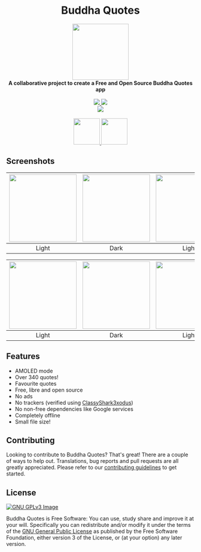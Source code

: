 <div align="center">
<h1>Buddha Quotes</h1>

  <img src="https://gitlab.com/bandev/buddha-quotes/-/raw/master/app/src/main/res/mipmap-xxxhdpi/ic_launcher_round.webp" height="150" />
    </div>

<div align="center">
    <strong>A collaborative project to create a Free and Open Source Buddha Quotes app</strong>
    </div>
    <br>
    <div align="center">
      <a href="https://gitlab.com/bandev/buddha-quotes/-/pipelines" target="_blank">
      <img src="https://gitlab.com/bandev/buddha-quotes/badges/master/pipeline.svg"/>
      </a>
      <a href="https://gitlab.com/bandev/buddha-quotes/-/blob/master/LICENSE.md" target="_blank">
      <img src="https://img.shields.io/badge/license-GPL--3.0%2B-informational"/>
      </a>
      </div>
      <div align="center">
      <a href="https://github.com/KotlinBy/awesome-kotlin" target="_blank">
      <img src="https://kotlin.link/awesome-kotlin.svg"/>
      </a>
      </div>
      <br>
<div align="center">
<a href="https://play.google.com/store/apps/details?id=org.bandev.buddhaquotes" target="_blank">
<img src="https://play.google.com/intl/en_us/badges/images/generic/en_badge_web_generic.png" height="70" />
</a>
<a href="https://bandev.computub.com/Buddha_Quotes/apk/latest.apk" target="_blank">
<img src="https://raw.githubusercontent.com/LibreShift/red-moon/master/art/direct-apk-download.png" height="70" />
</a>
</div>

## Screenshots

| <img src="https://gitlab.com/bandev/buddha-quotes/-/raw/master/Screenshots/Screenshot_20200928-224012.jpg" width="180"/>	|<img src="https://gitlab.com/bandev/buddha-quotes/-/raw/master/Screenshots/Screenshot_20200928-224050.jpg" width="180"/>|   <img src="https://gitlab.com/bandev/buddha-quotes/-/raw/master/Screenshots/Screenshot_20200928-224016.jpg" width="180"/>  	|    <img src="https://gitlab.com/bandev/buddha-quotes/-/raw/master/Screenshots/Screenshot_20200928-224052.jpg" width="180"/> 	|
|:-----:	|:-----:	|:-----:	|:-----:	|
| Light 	| Dark 	| Light 	| Dark 	|

| <img src="https://gitlab.com/bandev/buddha-quotes/-/raw/master/Screenshots/Screenshot_20200928-224022.jpg" width="180"/>	|<img src="https://gitlab.com/bandev/buddha-quotes/-/raw/master/Screenshots/Screenshot_20200928-224057.jpg" width="180"/>|   <img src="https://gitlab.com/bandev/buddha-quotes/-/raw/master/Screenshots/Screenshot_20200928-224039.jpg" width="180"/>  	|    <img src="https://gitlab.com/bandev/buddha-quotes/-/raw/master/Screenshots/Screenshot_20200928-224100.jpg" width="180"/> 	|
|:-----:	|:-----:	|:-----:	|:-----:	|
| Light 	| Dark 	| Light 	| Dark 	|

## Features
- AMOLED mode
- Over 340 quotes!
- Favourite quotes
- Free, libre and open source
- No ads
- No trackers (verified using [ClassyShark3xodus](https://bitbucket.org/oF2pks/fdroid-classyshark3xodus/src/master/))
- No non-free dependencies like Google services
- Completely offline
- Small file size!

## Contributing
Looking to contribute to Buddha Quotes? That's great! There are a couple of ways to help out. Translations, bug reports and pull requests are all greatly appreciated. Please refer to our [contributing guidelines](https://gitlab.com/bandev/buddha-quotes/-/blob/master/CONTRIBUTING.md) to get started.

## License
[![GNU GPLv3 Image](https://www.gnu.org/graphics/gplv3-127x51.png)](http://www.gnu.org/licenses/gpl-3.0.en.html)  

Buddha Quotes is Free Software: You can use, study share and improve it at your will. Specifically you can redistribute and/or modify it under the terms of the [GNU General Public License](https://www.gnu.org/licenses/gpl.html) as published by the Free Software Foundation, either version 3 of the License, or (at your option) any later version.  